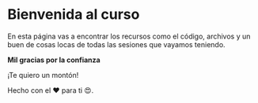 # Bienvenida al curso

En esta página vas a encontrar los recursos como el código, archivos y un buen de cosas locas de todas las sesiones que vayamos teniendo.

**Mil gracias por la confianza**

¡Te quiero un montón!

Hecho con el :heart: para ti :heart_eyes:. 